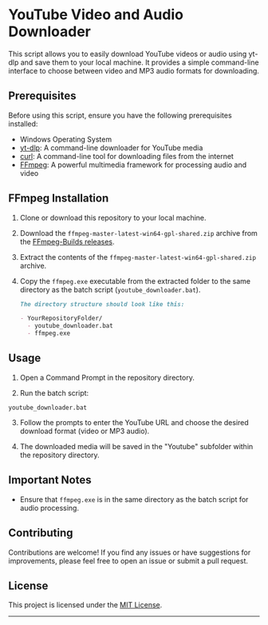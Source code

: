 # YouTube Video and Audio Downloader

This script allows you to easily download YouTube videos or audio using yt-dlp and save them to your local machine. It provides a simple command-line interface to choose between video and MP3 audio formats for downloading.

## Prerequisites

Before using this script, ensure you have the following prerequisites installed:

- Windows Operating System
- [yt-dlp](https://github.com/yt-dlp/yt-dlp): A command-line downloader for YouTube media
- [curl](https://curl.se/): A command-line tool for downloading files from the internet
- [FFmpeg](https://ffmpeg.org/): A powerful multimedia framework for processing audio and video

## FFmpeg Installation

1. Clone or download this repository to your local machine.

2. Download the `ffmpeg-master-latest-win64-gpl-shared.zip` archive from the [FFmpeg-Builds releases](https://github.com/BtbN/FFmpeg-Builds/releases/download/latest/ffmpeg-master-latest-win64-gpl-shared.zip).

3. Extract the contents of the `ffmpeg-master-latest-win64-gpl-shared.zip` archive.

4. Copy the `ffmpeg.exe` executable from the extracted folder to the same directory as the batch script (`youtube_downloader.bat`).
	```markdown
	The directory structure should look like this:

	- YourRepositoryFolder/
	  - youtube_downloader.bat
	  - ffmpeg.exe
	```
## Usage

1. Open a Command Prompt in the repository directory.

2. Run the batch script:

```batch
youtube_downloader.bat
```

3. Follow the prompts to enter the YouTube URL and choose the desired download format (video or MP3 audio).

4. The downloaded media will be saved in the "Youtube" subfolder within the repository directory.

## Important Notes

- Ensure that `ffmpeg.exe` is in the same directory as the batch script for audio processing.

## Contributing

Contributions are welcome! If you find any issues or have suggestions for improvements, please feel free to open an issue or submit a pull request.

## License

This project is licensed under the [MIT License](https://github.com/Fynn9563/YT-Vid-MP3/blob/master/LICENSE).

---

